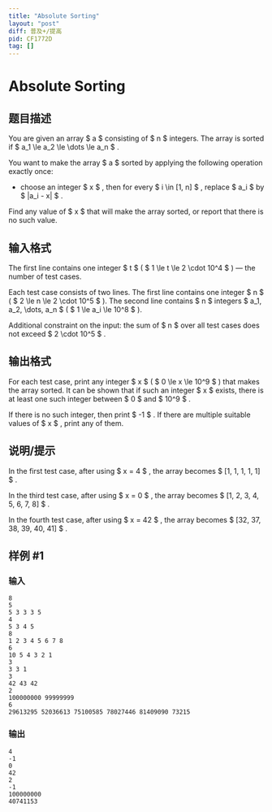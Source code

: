```yaml
---
title: "Absolute Sorting"
layout: "post"
diff: 普及+/提高
pid: CF1772D
tag: []
---
```


# Absolute Sorting

## 题目描述

You are given an array $ a $ consisting of $ n $ integers. The array is sorted if $ a_1 \le a_2 \le \dots \le a_n $ .

You want to make the array $ a $ sorted by applying the following operation exactly once:

- choose an integer $ x $ , then for every $ i \in [1, n] $ , replace $ a_i $ by $ |a_i - x| $ .

Find any value of $ x $ that will make the array sorted, or report that there is no such value.

## 输入格式

The first line contains one integer $ t $ ( $ 1 \le t \le 2 \cdot 10^4 $ ) — the number of test cases.

Each test case consists of two lines. The first line contains one integer $ n $ ( $ 2 \le n \le 2 \cdot 10^5 $ ). The second line contains $ n $ integers $ a_1, a_2, \dots, a_n $ ( $ 1 \le a_i \le 10^8 $ ).

Additional constraint on the input: the sum of $ n $ over all test cases does not exceed $ 2 \cdot 10^5 $ .

## 输出格式

For each test case, print any integer $ x $ ( $ 0 \le x \le 10^9 $ ) that makes the array sorted. It can be shown that if such an integer $ x $ exists, there is at least one such integer between $ 0 $ and $ 10^9 $ .

If there is no such integer, then print $ -1 $ . If there are multiple suitable values of $ x $ , print any of them.

## 说明/提示

In the first test case, after using $ x = 4 $ , the array becomes $ [1, 1, 1, 1, 1] $ .

In the third test case, after using $ x = 0 $ , the array becomes $ [1, 2, 3, 4, 5, 6, 7, 8] $ .

In the fourth test case, after using $ x = 42 $ , the array becomes $ [32, 37, 38, 39, 40, 41] $ .

## 样例 #1

### 输入

```
8
5
5 3 3 3 5
4
5 3 4 5
8
1 2 3 4 5 6 7 8
6
10 5 4 3 2 1
3
3 3 1
3
42 43 42
2
100000000 99999999
6
29613295 52036613 75100585 78027446 81409090 73215
```

### 输出

```
4
-1
0
42
2
-1
100000000
40741153
```

